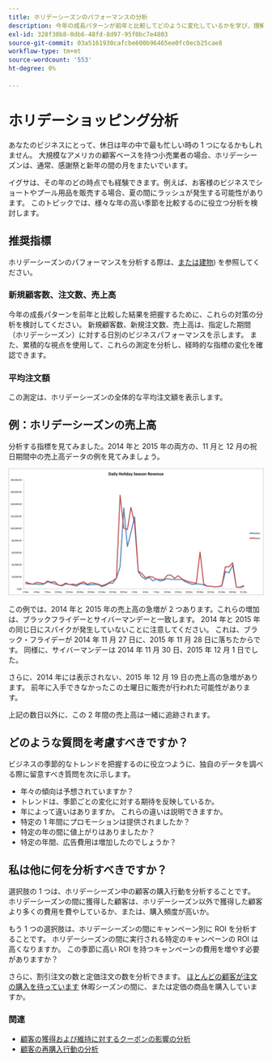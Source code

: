 ```yaml
---
title: ホリデーシーズンのパフォーマンスの分析
description: 今年の成長パターンが前年と比較してどのように変化しているかを学び、理解します。
exl-id: 328f30b8-0db6-48fd-8d97-95f0bc7e4803
source-git-commit: 03a5161930cafcbe600b96465ee0fc0ecb25cae8
workflow-type: tm+mt
source-wordcount: '553'
ht-degree: 0%

---
```


# ホリデーショッピング分析

あなたのビジネスにとって、休日は年の中で最も忙しい時の 1 つになるかもしれません。 大規模なアメリカの顧客ベースを持つ小売業者の場合、ホリデーシーズンは、通常、感謝祭と新年の間の月をまたいでいます。

イグサは、その年のどの時点でも経験できます。例えば、お客様のビジネスでショートやプール用品を販売する場合、夏の間にラッシュが発生する可能性があります。 このトピックでは、様々な年の高い季節を比較するのに役立つ分析を検討します。

## 推奨指標

ホリデーシーズンのパフォーマンスを分析する際は、[または建物](../../data-user/reports/ess-manage-data-metrics.md)) を参照してください。

### 新規顧客数、注文数、売上高

今年の成長パターンを前年と比較した結果を把握するために、これらの対策の分析を検討してください。 新規顧客数、新規注文数、売上高は、指定した期間（ホリデーシーズン）に対する日別のビジネスパフォーマンスを示します。 また、累積的な視点を使用して、これらの測定を分析し、経時的な指標の変化を確認できます。

### 平均注文額

この測定は、ホリデーシーズンの全体的な平均注文額を表示します。

## 例：ホリデーシーズンの売上高

分析する指標を見てみました。2014 年と 2015 年の両方の、11 月と 12 月の祝日期間中の売上高データの例を見てみましょう。

![2014 年と 2015 年のホリデーシーズンの売上高](../../assets/Analyzing_holiday_season.png)

この例では、2014 年と 2015 年の売上高の急増が 2 つあります。これらの増加は、ブラックフライデーとサイバーマンデーと一致します。 2014 年と 2015 年の同じ日にスパイクが発生していないことに注意してください。 これは、ブラック・フライデーが 2014 年 11 月 27 日に、2015 年 11 月 28 日に落ちたからです。 同様に、サイバーマンデーは 2014 年 11 月 30 日、2015 年 12 月 1 日でした。

さらに、2014 年には表示されない、2015 年 12 月 19 日の売上高の急増があります。 前年に入手できなかったこの土曜日に販売が行われた可能性があります。

上記の数日以外に、この 2 年間の売上高は一緒に追跡されます。

## どのような質問を考慮すべきですか？

ビジネスの季節的なトレンドを把握するのに役立つように、独自のデータを調べる際に留意すべき質問を次に示します。

* 年々の傾向は予想されていますか？
* トレンドは、季節ごとの変化に対する期待を反映しているか。
* 年によって違いはありますか。 これらの違いは説明できますか。
* 特定の 1 年間にプロモーションは提供されましたか？
* 特定の年の間に値上がりはありましたか？
* 特定の年間、広告費用は増加したのでしょうか？

## 私は他に何を分析すべきですか？

選択肢の 1 つは、ホリデーシーズン中の顧客の購入行動を分析することです。 ホリデーシーズンの間に獲得した顧客は、ホリデーシーズン以外で獲得した顧客より多くの費用を費やしているか、または、購入頻度が高いか。

もう 1 つの選択肢は、ホリデーシーズンの間にキャンペーン別に ROI を分析することです。 ホリデーシーズンの間に実行される特定のキャンペーンの ROI は高くなりますか。 この季節に高い ROI を持つキャンペーンの費用を増やす必要がありますか？

さらに、割引注文の数と定価注文の数を分析できます。 [ほとんどの顧客が注文の購入を待っています](../analysis/coupon-usage.md) 休暇シーズンの間に、または定価の商品を購入していますか。

### 関連

* [顧客の獲得および維持に対するクーポンの影響の分析](../analysis/coupon-impact.md)
* [顧客の再購入行動の分析](../analysis/repurchase-behavior.md)
